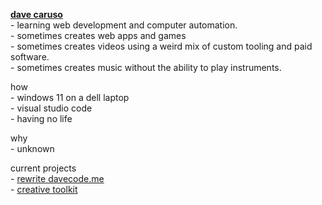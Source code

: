 [//]: # (using \- to use the regular - symbol and spacing stuff, we need       )
[//]: # (to insert <br/> a lot though, which isnt that nice.                   )

**[dave caruso](https://davecode.me)** <br/>
\- learning web development and computer automation. <br/>
\- sometimes creates web apps and games <br/>
\- sometimes creates videos using a weird mix of custom tooling and paid software. <br/>
\- sometimes creates music without the ability to play instruments. <br/>

how <br/>
\- windows 11 on a dell laptop<br/>
\- visual studio code <br/>
\- having no life <br/>

why <br/>
\- unknown <br/>

current projects <br/>
\- [rewrite davecode.me](https://github.com/davecaruso/davecode.me) <br/>
\- [creative toolkit](https://github.com/davecaruso/creative-toolkit) <br/>
